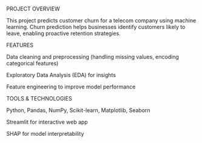 PROJECT OVERVIEW

This project predicts customer churn for a telecom company using machine learning. Churn prediction helps businesses identify customers likely to leave, enabling proactive retention strategies.

FEATURES

Data cleaning and preprocessing (handling missing values, encoding categorical features)

Exploratory Data Analysis (EDA) for insights

Feature engineering to improve model performance

TOOLS & TECHNOLOGIES

Python, Pandas, NumPy, Scikit-learn, Matplotlib, Seaborn

Streamlit for interactive web app

SHAP for model interpretability
